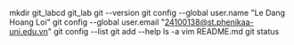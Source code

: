 mkdir git_labcd git_lab
git --version
git config --global user.name "Le Dang Hoang Loi"
git config --global user.email "24100138@st.phenikaa-uni.edu.vn"
git config --list
git add --help
ls -a
vim README.md
git status
